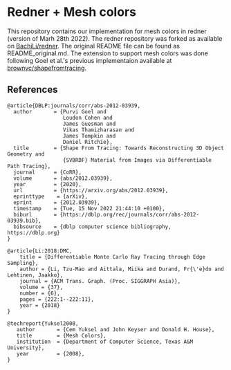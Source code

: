 # Redner + Mesh colors
This repository contains our implementation for mesh colors in redner (version of Marh 28th 2022).
The redner repository was forked as available on [BachiLi/redner](https://github.com/BachiLi/redner/commit/f355e8c445b2cba1dd7d75b8e137d736c7270520). The original README file can be found as README_original.md.
The extension to support mesh colors was done following Goel et al.'s previous implementaion available at [brownvc/shapefromtracing](https://github.com/brownvc/shapefromtracing/commit/f89226c8f20f1be9d6c8b7e46405872355accf2b).

## References
```
@article{DBLP:journals/corr/abs-2012-03939,
  author       = {Purvi Goel and
                  Loudon Cohen and
                  James Guesman and
                  Vikas Thamizharasan and
                  James Tompkin and
                  Daniel Ritchie},
  title        = {Shape From Tracing: Towards Reconstructing 3D Object Geometry and
                  {SVBRDF} Material from Images via Differentiable Path Tracing},
  journal      = {CoRR},
  volume       = {abs/2012.03939},
  year         = {2020},
  url          = {https://arxiv.org/abs/2012.03939},
  eprinttype    = {arXiv},
  eprint       = {2012.03939},
  timestamp    = {Tue, 15 Nov 2022 21:44:10 +0100},
  biburl       = {https://dblp.org/rec/journals/corr/abs-2012-03939.bib},
  bibsource    = {dblp computer science bibliography, https://dblp.org}
}
```
```
@article{Li:2018:DMC,
    title = {Differentiable Monte Carlo Ray Tracing through Edge Sampling},
    author = {Li, Tzu-Mao and Aittala, Miika and Durand, Fr{\'e}do and Lehtinen, Jaakko},
    journal = {ACM Trans. Graph. (Proc. SIGGRAPH Asia)},
    volume = {37},
    number = {6},
    pages = {222:1--222:11},
    year = {2018}
}
```
```
@techreport{Yuksel2008,
   author       = {Cem Yuksel and John Keyser and Donald H. House},
   title        = {Mesh Colors},
   institution  = {Department of Computer Science, Texas A&M University},
   year         = {2008},
}
```
